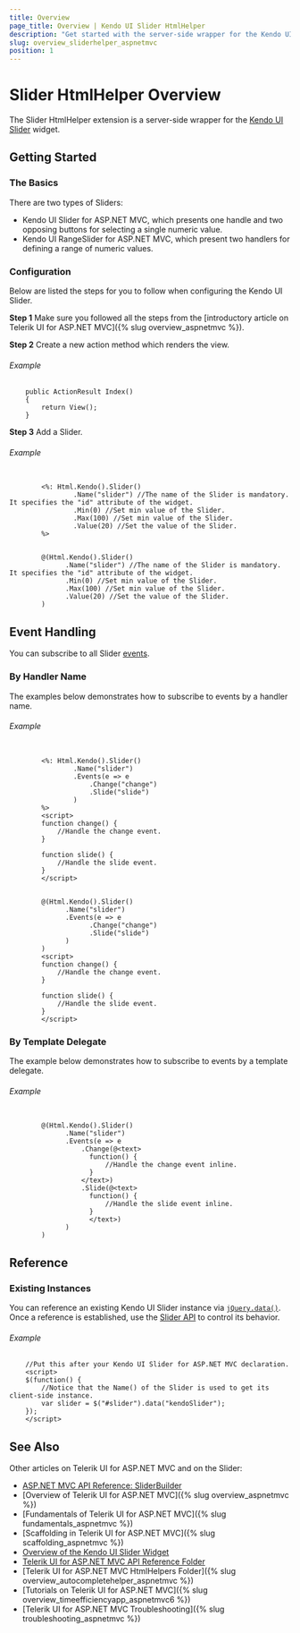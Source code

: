 ```yaml
---
title: Overview
page_title: Overview | Kendo UI Slider HtmlHelper
description: "Get started with the server-side wrapper for the Kendo UI Slider widget for ASP.NET MVC."
slug: overview_sliderhelper_aspnetmvc
position: 1
---
```


# Slider HtmlHelper Overview

The Slider HtmlHelper extension is a server-side wrapper for the [Kendo UI Slider](https://demos.telerik.com/kendo-ui/slider/index) widget.

## Getting Started

### The Basics

There are two types of Sliders:

* Kendo UI Slider for ASP.NET MVC, which presents one handle and two opposing buttons for selecting a single numeric value.
* Kendo UI RangeSlider for ASP.NET MVC, which present two handlers for defining a range of numeric values.

### Configuration

Below are listed the steps for you to follow when configuring the Kendo UI Slider.

**Step 1** Make sure you followed all the steps from the [introductory article on Telerik UI for ASP.NET MVC]({% slug overview_aspnetmvc %}).

**Step 2** Create a new action method which renders the view.

###### Example

        public ActionResult Index()
        {
            return View();
        }

**Step 3** Add a Slider.

###### Example

```tab-ASPX

        <%: Html.Kendo().Slider()
                .Name("slider") //The name of the Slider is mandatory. It specifies the "id" attribute of the widget.
                .Min(0) //Set min value of the Slider.
                .Max(100) //Set min value of the Slider.
                .Value(20) //Set the value of the Slider.
        %>
```
```tab-Razor

        @(Html.Kendo().Slider()
              .Name("slider") //The name of the Slider is mandatory. It specifies the "id" attribute of the widget.
              .Min(0) //Set min value of the Slider.
              .Max(100) //Set min value of the Slider.
              .Value(20) //Set the value of the Slider.
        )
```

## Event Handling

You can subscribe to all Slider [events](../../../kendo-ui/api/javascript/ui/slider#events).

### By Handler Name

The examples below demonstrates how to subscribe to events by a handler name.

###### Example

```tab-ASPX

        <%: Html.Kendo().Slider()
                .Name("slider")
                .Events(e => e
                    .Change("change")
                    .Slide("slide")
                )
        %>
        <script>
        function change() {
            //Handle the change event.
        }

        function slide() {
            //Handle the slide event.
        }
        </script>
```
```tab-Razor

        @(Html.Kendo().Slider()
              .Name("slider")
              .Events(e => e
                    .Change("change")
                    .Slide("slide")
              )
        )
        <script>
        function change() {
            //Handle the change event.
        }

        function slide() {
            //Handle the slide event.
        }
        </script>
```

### By Template Delegate

The example below demonstrates how to subscribe to events by a template delegate.

###### Example

```tab-Razor

        @(Html.Kendo().Slider()
              .Name("slider")
              .Events(e => e
                  .Change(@<text>
                    function() {
                        //Handle the change event inline.
                    }
                  </text>)
                  .Slide(@<text>
                    function() {
                        //Handle the slide event inline.
                    }
                    </text>)
              )
        )
```

## Reference

### Existing Instances

You can reference an existing Kendo UI Slider instance via [`jQuery.data()`](http://api.jquery.com/jQuery.data/). Once a reference is established, use the [Slider API](../../../kendo-ui/api/javascript/ui/slider#methods) to control its behavior.

###### Example

        //Put this after your Kendo UI Slider for ASP.NET MVC declaration.
        <script>
        $(function() {
            //Notice that the Name() of the Slider is used to get its client-side instance.
            var slider = $("#slider").data("kendoSlider");
        });
        </script>

## See Also

Other articles on Telerik UI for ASP.NET MVC and on the Slider:

* [ASP.NET MVC API Reference: SliderBuilder](/api/Kendo.Mvc.UI.Fluent/SliderBuilder)
* [Overview of Telerik UI for ASP.NET MVC]({% slug overview_aspnetmvc %})
* [Fundamentals of Telerik UI for ASP.NET MVC]({% slug fundamentals_aspnetmvc %})
* [Scaffolding in Telerik UI for ASP.NET MVC]({% slug scaffolding_aspnetmvc %})
* [Overview of the Kendo UI Slider Widget](http://docs.telerik.com/kendo-ui/controls/editors/slider/overview)
* [Telerik UI for ASP.NET MVC API Reference Folder](/api/Kendo.Mvc/AggregateFunction)
* [Telerik UI for ASP.NET MVC HtmlHelpers Folder]({% slug overview_autocompletehelper_aspnetmvc %})
* [Tutorials on Telerik UI for ASP.NET MVC]({% slug overview_timeefficiencyapp_aspnetmvc6 %})
* [Telerik UI for ASP.NET MVC Troubleshooting]({% slug troubleshooting_aspnetmvc %})
